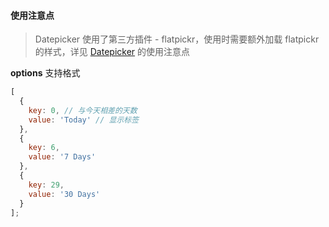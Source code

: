#### 使用注意点

> Datepicker 使用了第三方插件 - flatpickr，使用时需要额外加载 flatpickr 的样式，详见 [Datepicker](/#/components/datepicker) 的使用注意点

**options** 支持格式

```js
[
  {
    key: 0, // 与今天相差的天数
    value: 'Today' // 显示标签
  },
  {
    key: 6,
    value: '7 Days'
  },
  {
    key: 29,
    value: '30 Days'
  }
];
```
